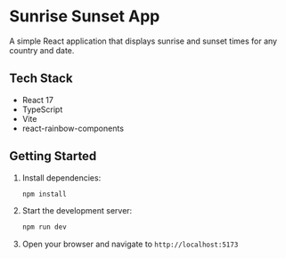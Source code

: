 # Sunrise Sunset App

A simple React application that displays sunrise and sunset times for any country and date.

## Tech Stack

- React 17
- TypeScript
- Vite
- react-rainbow-components

## Getting Started

1. Install dependencies:
   ```bash
   npm install
   ```

2. Start the development server:
   ```bash
   npm run dev
   ```

3. Open your browser and navigate to `http://localhost:5173`